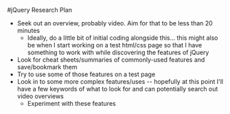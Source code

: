 #jQuery Research Plan
* Seek out an overview, probably video. Aim for that to be less than 20 minutes
    - Ideally, do a little bit of initial coding alongside this... this might also be when I start working on a test html/css page so that I have something to work with while discovering the features of jQuery
* Look for cheat sheets/summaries of commonly-used features and save/bookmark them
* Try to use some of those features on a test page
* Look in to some more complex features/uses -- hopefully at this point I'll have a few keywords of what to look for and can potentially search out video overviews
    - Experiment with these features